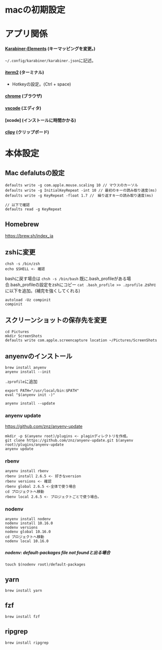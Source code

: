 # macの初期設定

# アプリ関係
#### [Karabiner-Elements](https://karabiner-elements.pqrs.org/) (キーマッピングを変更。)
`~/.config/karabiner/karabiner.json`に記述。
#### [iterm2](https://www.iterm2.com/) (ターミナル)
- Hotkeyの設定。(Ctrl + space)
#### [chrome](https://www.google.co.jp/chrome/?brand=CHBD&gclid=CjwKCAjw_-D3BRBIEiwAjVMy7Nk6gogUSP6EgujmhI78KviN03E_XtkdjiU1gGjtYl_Dy9NPvwxfhRoCkbsQAvD_BwE&gclsrc=aw.ds) (ブラウザ)
#### [vscode](https://code.visualstudio.com/download) (エディタ)
#### [xcode] (インストールに時間かかる)
#### [clipy](https://clipy-app.com/) (クリップボード)
#### []()
# 本体設定
## Mac defalutsの設定
```
defaults write -g com.apple.mouse.scaling 10 // マウスのカーソル
defaults write -g InitialKeyRepeat -int 10 // 最初のキーの読み取り速度(ms)
defaults write -g KeyRepeat -float 1.7 //　繰り返すキーの読み取り速度(ms)

// 以下で確認
defaults read -g KeyRepeat
```

## Homebrew
https://brew.sh/index_ja

## zshに変更
```
chsh -s /bin/zsh
echo $SHELL <- 確認
```
bashに戻す場合は
`chsh -s /bin/bash`
既に.bash_profileがある場合.bash_profileの設定をzshにコピー
`cat .bash_profile >> .zprofile`
.zshrcに以下を追加。(補完を強くしてくれる)
```
autoload -Uz compinit
compinit
```

## スクリーンショットの保存先を変更
```
cd Pictures
mkdir ScreenShots
defaults write com.apple.screencapture location ~/Pictures/ScreenShots
```

## anyenvのインストール
```
brew install anyenv
anyenv install --init
```

`.zprofile`に追加
```
export PATH="/usr/local/bin:$PATH"
eval "$(anyenv init -)"
```

`anyenv install --update`

### anyenv update
https://github.com/znz/anyenv-update

```
mkdir -p $(anyenv root)/plugins <- plaginディレクトリを作成。
git clone https://github.com/znz/anyenv-update.git $(anyenv root)/plugins/anyenv-update
anyenv update
```

### rbenv
```
anyenv install rbenv
rbenv install 2.6.5 <- 好きなversion
rbenv versions <- 確認
rbenv global 2.6.5 <-全体で使う場合
cd プロジェクトへ移動
rbenv local 2.6.5 <- プロジェクトごとで使う場合。
```

### nodenv
```
anyenv install nodenv
nodenv install 10.16.0
nodenv versions
nodenv global 10.16.0
cd プロジェクトへ移動
nodenv local 10.16.0
```
##### nodenv: default-packages file not foundと出る場合
`touch $(nodenv root)/default-packages`

## yarn
`brew install yarn`

## fzf
`brew install fzf`

## ripgrep
`brew install ripgrep`
